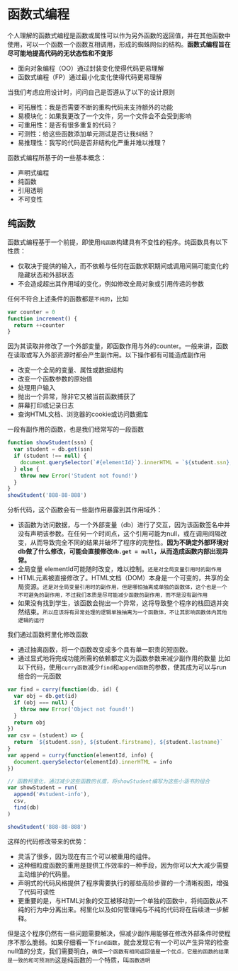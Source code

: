 # 函数式编程
个人理解的函数式编程是函数或属性可以作为另外函数的返回值，并在其他函数中使用，可以一个函数一个函数互相调用，形成的蜘蛛网似的结构。**函数式编程旨在尽可能地提高代码的无状态性和不变形**

- 面向对象编程（OO）通过封装变化使得代码更易理解
- 函数式编程（FP）通过最小化变化使得代码更易理解

当我们考虑应用设计时，问问自己是否遵从了以下的设计原则

- 可拓展性：我是否需要不断的重构代码来支持额外的功能
- 易模块化：如果我更改了一个文件，另一个文件会不会受到影响
- 可重用性：是否有很多重复的代码？
- 可测性：给这些函数添加单元测试是否让我纠结？
- 易推理性：我写的代码是否非结构化严重并难以推理？

函数式编程所基于的一些基本概念：
- 声明式编程
- 纯函数
- 引用透明
- 不可变性

## 纯函数
函数式编程基于一个前提，即使用`纯函数`构建具有不变性的程序。纯函数具有以下性质：
- 仅取决于提供的输入，而不依赖与任何在函数求职期间或调用间隔可能变化的隐藏状态和外部状态
- 不会造成超出其作用域的变化，例如修改全局对象或引用传递的参数

任何不符合上述条件的函数都是`不纯的`，比如
```js
var counter = 0
function increment() {
  return ++counter
}
```
因为其读取并修改了一个外部变量，即函数作用与外的counter。一般来讲，函数在读取或写入外部资源时都会产生副作用。以下操作都有可能造成副作用
- 改变一个全局的变量、属性或数据结构
- 改变一个函数参数的原始值
- 处理用户输入
- 抛出一个异常，除非它又被当前函数捕获了
- 屏幕打印或记录日志
- 查询HTML文档、浏览器的cookie或访问数据库

一段有副作用的函数，也是我们经常写的一段函数
```js
function showStudent(ssn) {
  var student = db.get(ssn)
  if (student !== null) {
    document.querySelector(`#{elementId}`).innerHTML = `${student.ssn}, ${student.firstname}, ${student.lastname}`
  } else {
    throw new Error('Student not found!')
  }
}
showStudent('888-88-888')
```
分析代码，这个函数会有一些副作用暴露到其作用域外：

- 该函数为访问数据，与一个外部变量（db）进行了交互，因为该函数签名中并没有声明该参数。在任何一个时间点，这个引用可能为null，或在调用间隔改变，从而导致完全不同的结果并破坏了程序的完整性。**因为不确定外部环境对db做了什么修改，可能会直接修改`db.get = null`，从而造成函数内部出现异常。**
- 全局变量 elementId可能随时改变，难以控制。`还是对全局变量引用时的副作用`
- HTML元素被直接修改了。HTML文档（DOM）本身是一个可变的，共享的全局资源。`还是对全局变量引用时的副作用，但是哪怕抽离成单独的函数体，这个也是一个不可避免的副作用，不过我们本质是尽可能减少函数的副作用，而不是没有副作用`
- 如果没有找到学生，该函数会抛出一个异常，这将导致整个程序的栈回退并突然结束。`所以应该将有异常处理的逻辑单独抽离为一个函数体，不让其影响函数体内其他逻辑的运行`

我们通过函数柯里化修改函数
- 通过抽离函数，将一个函数改变成多个具有单一职责的短函数。
- 通过显式地将完成功能所需的依赖都定义为函数参数来减少副作用的数量
比如以下代码，使用`curry函数`减少`find`和`append函数`的参数，使其成为可以与run组合的一元函数

```js
var find = curry(function(db, id) {
  var obj = db.get(id)
  if (obj === null) {
    throw new Error('Object not found!')
  }
  return obj
})
var csv = (student) => {
  return `${student.ssn}, ${student.firstname}, ${student.lastname}`
}
var append = curry(function(elementId, info) {
  document.querySelector(elementId).innerHTML = info
})

// 函数柯里化，通过减少这些函数的长度，将showStudent编写为这些小涵书的组合
var showStudent = run(
  append('#student-info'),
  csv,
  find(db)
)

showStudent('888-88-888')
```

这样的代码修改带来的优势：
- 灵活了很多，因为现在有三个可以被重用的组件。
- 这种细粒度函数的重用是提供工作效率的一种手段，因为你可以大大减少需要主动维护的代码量。
- 声明式的代码风格提供了程序需要执行的那些高阶步骤的一个清晰视图，增强了代码可读性
- 更重要的是，与HTML对象的交互被移动到一个单独的函数中，将纯函数从不纯的行为中分离出来。柯里化以及如何管理纯与不纯的代码将在后续进一步解释。

但是这个程序仍然有一些问题需要解决，但减少副作用能够在修改外部条件时使程序不那么脆弱。如果仔细看一下`find函数`，就会发现它有一个可以产生异常的检查null值的分支，我们需要明白，`确保一个函数有相同返回值是一个优点，它是的函数的结果是一致的和可预测的`这是纯函数的一个特质，叫`函数透明`